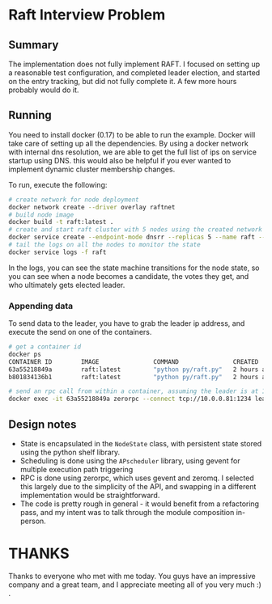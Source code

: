 # Raft Interview Problem

## Summary

The implementation does not fully implement RAFT. I focused on setting up a reasonable test configuration, and completed leader election, and started on the entry tracking, but did not fully complete it. A few more hours probably would do it.

## Running

You need to install docker (0.17) to be able to run the example. Docker will take care of setting up all the dependencies. By using a docker network with internal dns resolution, we are able to get the full list of ips on service startup using DNS. this would also be helpful if you ever wanted to implement dynamic cluster membership changes.

To run, execute the following:

```sh
# create network for node deployment
docker network create --driver overlay raftnet
# build node image
docker build -t raft:latest .
# create and start raft cluster with 5 nodes using the created network and image
docker service create --endpoint-mode dnsrr --replicas 5 --name raft --network raftnet raft:latest
# tail the logs on all the nodes to monitor the state
docker service logs -f raft
```

In the logs, you can see the state machine transitions for the node state, so you can see when a node becomes a candidate, the votes they get, and who ultimately gets elected leader.

### Appending data

To send data to the leader, you have to grab the leader ip address, and execute the send on one of the containers.

```sh
# get a container id
docker ps
CONTAINER ID        IMAGE               COMMAND               CREATED             STATUS              PORTS               NAMES
63a55218849a        raft:latest         "python py/raft.py"   2 hours ago         Up 2 hours                              raft.4.hxffahw353kr4qcfxjvv73s26
b801834136b1        raft:latest         "python py/raft.py"   2 hours ago         Up 2 hours                              raft.2.ub4eusi1b3m7y9l2d3er9jc08

# send an rpc call from within a container, assuming the leader is at 10.0.0.81
docker exec -it 63a55218849a zerorpc --connect tcp://10.0.0.81:1234 leader_add_entry '{"test": "test"}'
```

## Design notes

* State is encapsulated in the `NodeState` class, with persistent state stored using the python shelf library.
* Scheduling is done using the `APscheduler` library, using gevent for multiple execution path triggering
* RPC is done using zerorpc, which uses gevent and zeromq. I selected this largely due to the simplicity of the API, and swapping in a different implementation would be straightforward.
* The code is pretty rough in general - it would benefit from a refactoring pass, and my intent was to talk through the module composition in-person.

# THANKS

Thanks to everyone who met with me today. You guys have an impressive company and a great team, and I appreciate meeting all of you very much :) .
